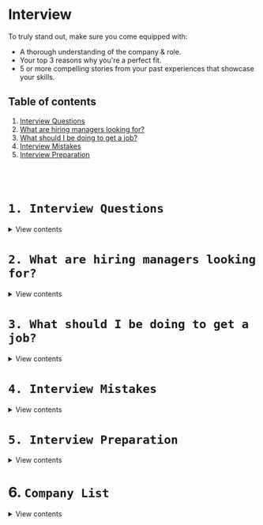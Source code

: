 [✔]: ../../assets/images/checkbox-small-blue.png

# Interview

To truly stand out, make sure you come equipped with:

- A thorough understanding of the company & role.
- Your top 3 reasons why you're a perfect fit.
- 5 or more compelling stories from your past experiences that showcase your skills.

## Table of contents

1. [Interview Questions](#1-interview-questions)
2. [What are hiring managers looking for?](#2-what-are-hiring-managers-looking-for)
3. [What should I be doing to get a job?](#3-what-should-i-be-doing-to-get-a-job)
4. [Interview Mistakes](#4-interview-mistakes)
5. [Interview Preparation](#5-interview-preparation)

<br /><br />

# `1. Interview Questions`

<details>
<summary>View contents</summary>

## ![✔] 1.1 Tell me a little bit about yourself

- **Tip**: Choose which skills and career highlights to emphasize.
- **Answer**: Share an engaging story highlighting your journey and how this role is the next step.
- “What” you are professionally, combined with “who” you are as a person (attributes) = “why” I am a good candidate for this role.

## ![✔] 1.2 Why did you leave your last role/why do you want to leave your current role?

- Do not speak badly of companies or senior management.

## ![✔] 1.3 Why do you want to work for this company? / What about this position most interests you?

- **Tip**: Research the company and the role thoroughly.
- **Answer**: Be specific about the impact you want to make and how your skills align.
- Thoroughly research the company website, departments, management structure, competitors.
- Review Bloomberg, FT, Wall Street Journal, etc. for mention of the company over past 6 months.
  Review employee testimonials on Glassdoor.
- Choose 4 points about the company and state why they appeal to YOU.

## ![✔] 1.4 What is your understanding of this role?

- Choose 4 key points that you have interpreted from the job description.

## ![✔] 1.5 How will you add value to this company?

- Relate strengths, transferable skills and achievements to the job requirements.

## ![✔] 1.6 What are your strengths?

- **Tip**: Select strengths that are relevant to the role.
- **Answer**: Highlight 2-3 strengths with memorable examples of your achievements.

## ![✔] 1.7 Tell me about the last time you failed. How did you handle it?

- **Tip**: Demonstrate humility and a growth mindset.
- **Answer**: Share a story of a setback and what you learned from it.

## ![✔] 1.8 Describe a time you motivated someone else. How did you do it?

- **Tip**: Exhibit leadership qualities.
- **Answer**: Provide an example where your positivity and persistence made a difference.

## ![✔] 1.9 Tell me about a time you had to manage multiple projects. How did you still get a great result?

- **Tip**: Emphasize your time management skills.
- **Answer**: Describe a system you used to successfully manage your workload.

## ![✔] 1.10 Describe a situation when you adapted to a major change at work. What happened?

- **Tip**: Show enthusiasm for change.
- **Answer**: Share an instance where you quickly adjusted to a significant change.

## ![✔] 1.11 Tell me about a goal you set and achieved.

- **Tip**: Demonstrate your ability to get things done.
- **Answer**: Pick an example where you succeeded in a replicable manner.

## ![✔] 1.12 Describe a time you disagreed with a boss or colleague.

- **Tip**: Maintain professionalism.
- **Answer**: Share how you communicated your point and reached a positive outcome.

## ![✔] 1.13 What are your weaknesses?

- **Tip**: Avoid clichés and show self-awareness.
- **Answer**: Mention 1-2 non-critical weaknesses and how you’re addressing them.

## ![✔] 1.14 Any questions for me?

- **Tip**: Always have questions ready, as you'll always get this question.
- **Answer**: Ask questions that show your interest in contributing to the company's success.

## ![✔] 1.15 Anything else you’d like to add?

- **Tip**: Use this chance to reinforce your key points.
- **Answer**: Recap the main reasons why you’re the best fit for the job.

## ![✔] 1.16 What is your salary expectation?

- I am sure a company such as ‘x’ pays fair market value for this role. What budget do you have in mind?”
  Check LinkedIn averages.
- If forced to give a number, give a range and state that you are open to negotiation and incentivisation based on the growth of the company.

## ![✔] 1.17 What makes you the best candidate?

**Answer**: Use stories from past roles to show your strengths in action, and connect them to this job; don't discuss other candidates

## ![✔] 1.18 Why are you looking to change jobs?

**Answer**: Mention opportunities you're excited about in this role, at this moment in your career

## ![✔] 1.19 Where do you want to be in 5 years?

**Answer**: With whatever details are genuine, show that you're focused on growth and pushing yourself long term

## ![✔] 1.20 Tell me about a time you received tough feedback - how did you react?

**Answer**: Tell a story that was pivotal to your growth - where you took quick action to turn a weakness into a strength

## ![✔] 1.21 Describe a time you had to go above and beyond to finish a project.

**Answer**: Share a story where you weren't at fault for the crunch, but you still did the work without complaint

## ![✔] 1.22 What's something you've changed your mind on recently? Why did you? 

**Answer**: Pick anything - inside or outside work - that shows you're curious and willing to update your opinions

## ![✔] 1.22 What's a time you had to work with someone whose style was different than yours? How did you?

**Answer**: Pick a story where you and someone else were very different, but you found common ground, worked well together, and delivered

## ![✔] 1.23 Describe a time you got to be creative at work. What was exciting or difficult about it?

**Answer**: Give an example where you thrived with a creative task; bonus if you overcame an initial fear by using a repeatable tactic

## ![✔] 1.24 Tell me about a successful presentation you gave. What made it go well?

**Answer**: Describe a time when you succeeded because you used communication tools like storytelling, simplicity, clarity, and repetition 

## ![✔] 1.25 What's your preferred work environment?

**Answer**: Describe how your preference aligns with the job (example: for a team-oriented role, talk about why you love a collaborative environment)

## ![✔] 1.26 What do you do to handle pressure or stress?

**Answer**: Tell a story about a particularly stressful time at work and what concrete steps you took to manage it

## ![✔] 1.27 What are your salary expectations?

**Answer**: Mention your skills and experience, some industry benchmarks, and then state a range you're okay with

Preparation is key to turn every question into a chance to highlight why you're the ideal candidate.

- [Job Interview - Part 1](https://www.linkedin.com/posts/george-stern_the-secret-to-acing-any-job-interview-activity-7208801874882232320-pBTu)
- [Job Interview - Part 2](https://www.linkedin.com/posts/george-stern_the-secret-to-acing-any-job-interview-activity-7212063369883734016-3nwb)
- `Kirsty Bonner`

</details>

# `2. What are hiring managers looking for?`

<details>
<summary>View contents</summary>

- Solve problems
- Communication skills
- Personable, humble, easy to work with
- Write easy-to-understand (easy-to-maintain) solutions
- Able/willing to admit when you don't know something and show interest you're admire to learning new things
- Impressive projects or portfolio

🔗 [**Source: Getting Hired - Intro**](https://scrimba.com/p/paaVYTk/cWKgE8Ha)

</details>

# `3. What should I be doing to get a job?`

<details>
<summary>View contents</summary>

- Show ability to solve problems
- Network and make friends in industry
- Apply for jobs even if they `require` more than you have
- Prepare to solve problems vocally or with pseudoscode
- Show and explain past projects

🔗 [**Source: Getting Hired - Intro**](https://scrimba.com/p/paaVYTk/cWKgE8Ha)

</details>

# `4. Interview Mistakes`

<details>
<summary>View contents</summary>
  
**1. Not knowing the basic syntax of the chosen language.**

For example, it's okay to forget some advanced syntax or function names. But as an interviewee, you should not be unaware of how to declare a map.

**2. Not knowing the time complexity of the used data structures.**

Sometimes, candidates use library-supported data structures (for example, sets in C++ standard library) but cannot tell how efficient or costly the well-known operations are in the particular data structure. It raises a red flag during the interview.

**3. Jumping right into the code.**

The urge to do this is interesting, but this is a trap. Even if you know the solution before the interviewer is done with explaining the problem, you should never jump right into coding. Take a step back, gather your thoughts, and share your ideas with the interviewer.

**4. Asking very little to no clarifying questions.**

I was surprised to see how many candidates miss this obvious thing! There are millions of articles, videos, and online courses that emphasize the importance of asking clarifying questions during an interview. Yet the absence of this practice is just mind-boggling.

**5. Being unable to calculate time and space complexities.**

During coding rounds, you will be asked about the time and space complexities of your solution. If a candidate doesn’t have any clue about this crucially important concept, it'is a vivid red flag.

**6. Failing to understand what the problem wants and moving in the wrong direction.**

I have seen candidates trying to solve a different problem due to misunderstanding the original problem. It's always best to validate your understanding by communicating back to the interviewers. This will cost you some time but is worth it.

**7. Coding in absolute silence.**

Do not code in absolute silence. You should engage your interviewer while writing the code. It can be difficult to talk while coding. In that case, explaining part of the code after writing can be a good strategy.

**8. Not thinking out loud.**

When a candidate thinks out loud, that gives the interviewers the most number of signals in terms of their capabilities. At the same time, it shows how well a candidate is in terms of communication. So many candidates think in silence. It'is okay if you pause and ponder and then explain your ideas. But remember that an interviewer should never feel left out of your thoughts.
  
source: [Mottakin Chowdhury's post](https://www.linkedin.com/feed/update/urn:li:activity:6892840947718221824/)
  
</details>

# `5. Interview Preparation`

<details>
<summary>View contents</summary>

- [Common Interview Questions](https://www.linkedin.com/interview-prep/assessments/urn:li:fsd_assessment:(1,a)/question/urn:li:fsd_assessmentQuestion:(10011,aq11)/)
  
#### Tips & Tricks
  
- [How to Boost Your Technical Skills](https://resources.biginterview.com/career-advice/how-to-boost-your-technical-skills/)
- [How to Overcome Job Interview Anxiety](https://resources.biginterview.com/interviews-101/interview-anxiety/)
- [Top 12 Tips for Making Your Resume Standout](https://resources.biginterview.com/resumes/resume-tips-to-standout/)
  
#### Books
  
- [Cracking the Coding Interview](https://www.amazon.com/Cracking-Coding-Interview-Programming-Questions/dp/0984782850) ([Using Cracking the Coding Interview to NAIL your interviews](https://www.youtube.com/watch?v=xAxgzrj8zgU), [How to use Cracking The Coding Interview Effectively](https://www.youtube.com/watch?v=yG0RhKFTonw))
  
#### Behavioral
  
- [Tell Me About Yourself](https://resources.biginterview.com/interview-questions-answers/tell-me-about-yourself/)
- [Why Should We Hire You?](https://resources.biginterview.com/interview-questions-answers/why-should-we-hire-you)
- [How to Sell Yourself in a Job Interview](https://resources.biginterview.com/interviews-101/how-to-sell-yourself-in-an-interview/)
- [What Are Your Strengths?](https://resources.biginterview.com/interview-questions-answers/what-are-your-strengths/)
- [Your Greatest Accomplishments](https://resources.biginterview.com/behavioral-interviews/greatest-accomplishment-question/)
- [What Is Your Greatest Weakness?](https://resources.biginterview.com/interview-questions-answers/what-is-your-greatest-weakness/)
- [Why Do You Want to Work Here?](https://resources.biginterview.com/interview-questions-answers/why-do-you-want-to-work-here/)
- [Why Did You Leave Your Last Job?](https://resources.biginterview.com/interview-questions-answers/why-did-you-leave-your-last-job/)
- [What Are Your Salary Expectations?](https://resources.biginterview.com/interview-questions-answers/salary-expectations/)
- [Top 20 Best Questions to Ask in an Interview](https://resources.biginterview.com/interview-questions-answers/best-questions-to-ask-end-interview/)
- [Where Do You See Yourself in 5 Years?](https://resources.biginterview.com/interview-questions-answers/where-do-you-see-yourself-five-years/)
  

#### Coding Interview

- [14 Patterns to Ace Any Coding Interview Question](https://hackernoon.com/14-patterns-to-ace-any-coding-interview-question-c5bb3357f6ed)
- [5 to 23 Patterns to Ace Any Coding Interview](https://hackernoon.com/5-to-23-patterns-to-ace-any-coding-interview)

#### CS (Computer Science)
  
- [CS-Interview-Knowledge-Map](https://github.com/TeresaTyne/CS-Interview-Knowledge-Map)

#### Data Structure & Algorithms 

- [The Intuitive Guide to 
Data Structures And Algorithms](https://www.interviewcake.com/data-structures-and-algorithms-guide)

#### OOP (Object Oriented Programming)

- [Object Oriented Programming Basics](https://github.com/foyez/oop)
- [SOLID: The First 5 Principles of Object Oriented Design](https://www.digitalocean.com/community/tutorials/s-o-l-i-d-the-first-five-principles-of-object-oriented-design)
- [Writing SOLID JavaScript code with TypeScript](https://hub.packtpub.com/object-oriented-programming-typescript/)

#### React

- [React Virtual DOM Explained in Simple English](https://programmingwithmosh.com/react/react-virtual-dom-explained/)
- [mounting, render & rerender](https://reacttraining.com/blog/mount-vs-render/)
- [useState lazy initialization and function updates](https://kentcdodds.com/blog/use-state-lazy-initialization-and-function-updates)
- [reactjs-interview-questions](https://github.com/sudheerj/reactjs-interview-questions) - `List of top 500 ReactJS Interview Questions & Answers....Coding exercise questions are coming soon!!`

#### Javascript

- [JavaScript interview Questions](https://github.com/ganqqwerty/123-Essential-JavaScript-Interview-Questions)
- [Closures - Learn with Sumit](https://www.youtube.com/watch?v=9acXwUkddZI)
- [Prototype - Learn with Sumit](https://www.youtube.com/watch?v=Z45VQuHO_VA)
- [The Two Pillars of JavaScript - Part 1](https://medium.com/javascript-scene/the-two-pillars-of-javascript-ee6f3281e7f3)
- [The Two Pillars of JavaScript - Part 2](https://medium.com/javascript-scene/the-two-pillars-of-javascript-pt-2-functional-programming-a63aa53a41a4)
- [10 Interview Questions Every JavaScript Developer Should Know](https://medium.com/javascript-scene/10-interview-questions-every-javascript-developer-should-know-6fa6bdf5ad95)
- [What is a Closure?](https://medium.com/javascript-scene/master-the-javascript-interview-what-is-a-closure-b2f0d2152b36)
- [What’s the Difference Between Class & Prototypal Inheritance?](https://medium.com/javascript-scene/master-the-javascript-interview-what-s-the-difference-between-class-prototypal-inheritance-e4cd0a7562e9)
- [What is a Pure Function?](https://medium.com/javascript-scene/master-the-javascript-interview-what-is-a-pure-function-d1c076bec976)
- [What is Function Composition?](https://medium.com/javascript-scene/master-the-javascript-interview-what-is-function-composition-20dfb109a1a0)
- [What is Functional Programming?](https://medium.com/javascript-scene/master-the-javascript-interview-what-is-functional-programming-7f218c68b3a0)
- [What is a Promise?](https://medium.com/javascript-scene/master-the-javascript-interview-what-is-a-promise-27fc71e77261)
- [What the f*ck JavaScript?](https://github.com/denysdovhan/wtfjs) - `A list of funny and tricky JavaScript examples`

#### Frontend

- [Front-end-Developer-Interview-Questions](https://github.com/h5bp/Front-end-Developer-Interview-Questions)
- [front-end-interview-handbook](https://github.com/yangshun/front-end-interview-handbook) - `Almost complete answers to "Front-end Job Interview Questions" which you can use to interview potential candidates, test yourself or completely ignore`
- [frontend-challenges](https://github.com/felipefialho/frontend-challenges)

#### Backend

- [backend-challenges](https://github.com/CollabCodeTech/backend-challenges)
- [What’s the Diff: Programs, Processes, and Threads](https://www.backblaze.com/blog/whats-the-diff-programs-processes-and-threads/)
- [What’s the Difference between PUT vs PATCH?](https://rapidapi.com/blog/put-vs-patch/)

#### Others

- [Interview Questions Bangladesh](https://github.com/TamimEhsan/interview-questions-bangladesh)
- [Soft skills](https://medium.com/javascript-scene/master-the-javascript-interview-soft-skills-a8a5fb02c466)
- [CodeSignal](https://codesignal.com/) - `Coding Tests and Assessments for Technical Hiring`
- [Pramp](https://www.pramp.com) - `Practice Mock Interviews &amp; Coding Problems - Land Top Jobs`
- [bytebybyte](https://www.byte-by-byte.com/) - `coding interviews`
- [30 Seconds of Interviews](https://github.com/30-seconds/30-seconds-of-interviews)
- [Awesome Interview Questions](https://github.com/MaximAbramchuck/awesome-interview-questions)
- [CS-Interview-Knowledge-Map](https://github.com/InterviewMap/CS-Interview-Knowledge-Map) - `Build the best interview map. The current content includes JS, network, browser related, performance optimization, security, framework, Git, data structure, algorithm, etc.`
- [Inverview Questions](https://github.com/mission-peace/interview)
- [Code Problems](https://github.com/blakeembrey/code-problems) - `Common code and interview problems solved in multiple languages`
- [interactive-coding-challenges](https://github.com/donnemartin/interactive-coding-challenges) - `120+ interactive Python coding interview challenges (algorithms and data structures). Includes Anki flashcards.`
- [FAQ GURU](https://github.com/FAQGURU/FAQGURU) - `A list of interview questions. This repository is everything you need to prepare for your technical interview.`

- [CS Notes](https://github.com/CyC2018/CS-Notes) - `Basic knowledge required for technical interview, Leetcode, computer operating system, computer network, system design, Java, Python, C++`
- [My behavior question answers](https://github.com/DreamOfTheRedChamber/behavior-questions-answers)
- [interviews](https://github.com/kdn251/interviews) - `Everything you need to know to get the job.`
- [tech-interview-handbook](https://github.com/yangshun/tech-interview-handbook)

### Resume

- [Best Resume Ever](https://github.com/salomonelli/best-resume-ever) - `Build fast rocket and easy multiple beautiful resumes and create your best CV ever! Made with Vue and LESS.`
- [Resume Checklist](https://github.com/aneagoie/resume-checklist)
</details>

# 6. `Company List`

<details>
<summary>View contents</summary>
  
- [Hiring without Whiteboards](https://github.com/poteto/hiring-without-whiteboards)
- [30 Foreign Tech Companies with relocation](https://relocate.me/blog/job-relocation/30-foreign-tech-companies-are-ready-to-hire-you-in-2019/)
</details>
